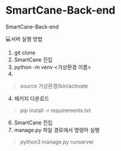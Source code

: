 # SmartCane-Back-end
SmartCane-Back-end

💻서버 실행 방법
1. git clone
2. SmartCane 진입
2. python -m venv <가상환경 이름>
3. 
 > source 가상환경/bin/activate
4. 패키지 다운로드
 > pip install -r requirements.txt
6. SmartCane 진입
7. manage.py 파일 경로에서 명령어 실행
 > python3 manage.py runserver
